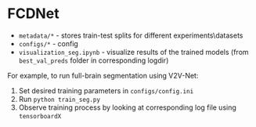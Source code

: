 # FCDNet
<!-- CNN for Focal Cortical Dysplasia segmentation
```
|
└───configs  
│   │   config.ini - config for patch-based segmentation
│   
└───metadata  
│    │   metadata.npy   
│
└───models  
│    │   v2v.py     
│   
└───folder2  
    │   file021.txt  
    │   file022.txt  
``` -->

 - `metadata/*` - stores train-test splits for different experiments\datasets
 - `configs/*` - config 
 - `visualization_seg.ipynb` - visualize results of the trained models (from `best_val_preds` folder in corresponding logdir)

For example, to run full-brain segmentation using V2V-Net:
1) Set desired training parameters in `configs/config.ini`
2) Run `python train_seg.py`
3) Observe training process by looking at corresponding log file using `tensorboardX`
